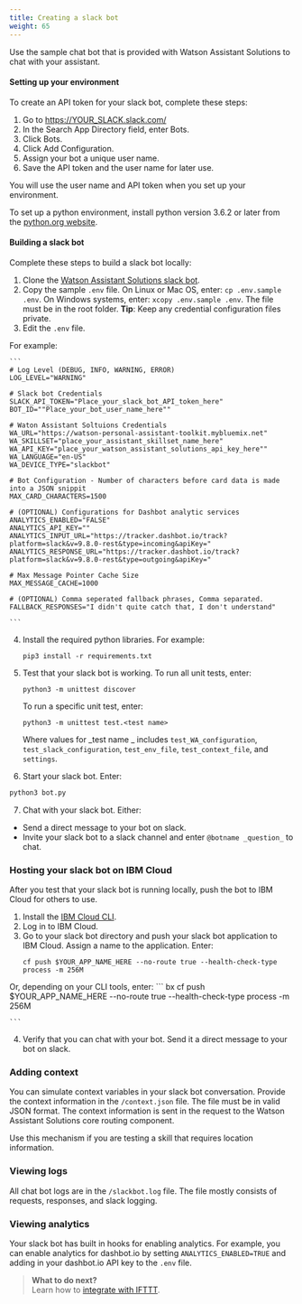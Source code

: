 ```yaml
---
title: Creating a slack bot
weight: 65
---
```

Use the sample chat bot that is provided with Watson Assistant Solutions to chat with your assistant.

#### Setting up your environment

To create an API token for your slack bot, complete these steps:

1. Go to https://YOUR_SLACK.slack.com/
2. In the Search App Directory field, enter Bots.
3. Click Bots.
4. Click Add Configuration.
5. Assign your bot a unique user name.
6. Save the API token and the user name for later use.

You will use the user name and API token when you set up your environment.

To set up a python environment, install python version 3.6.2 or later from the [python.org website](http://www.python.org/download/).


#### Building a slack bot

Complete these steps to build a slack bot locally:

1. Clone the [Watson Assistant Solutions slack bot](https://github.com/Watson-Personal-Assistant/simple_WA_slackbot).
2. Copy the sample `.env` file.  On Linux or Mac OS, enter: `cp .env.sample .env`.  On Windows systems, enter: `xcopy .env.sample .env`. The file must be in the root folder. **Tip**: Keep any credential configuration files private.
3. Edit the `.env` file.  

For example:

    ```
    # Log Level (DEBUG, INFO, WARNING, ERROR)
    LOG_LEVEL="WARNING"

    # Slack bot Credentials
    SLACK_API_TOKEN="Place_your_slack_bot_API_token_here"
    BOT_ID=""Place_your_bot_user_name_here""

    # Waton Assistant Soltuions Credentials
    WA_URL="https://watson-personal-assistant-toolkit.mybluemix.net"
    WA_SKILLSET="place_your_assistant_skillset_name_here"
    WA_API_KEY="place_your_watson_assistant_solutions_api_key_here""
    WA_LANGUAGE="en-US"
    WA_DEVICE_TYPE="slackbot"

    # Bot Configuration - Number of characters before card data is made into a JSON snippit
    MAX_CARD_CHARACTERS=1500

    # (OPTIONAL) Configurations for Dashbot analytic services 
    ANALYTICS_ENABLED="FALSE"
    ANALYTICS_API_KEY=""
    ANALYTICS_INPUT_URL="https://tracker.dashbot.io/track?platform=slack&v=9.8.0-rest&type=incoming&apiKey="
    ANALYTICS_RESPONSE_URL="https://tracker.dashbot.io/track?platform=slack&v=9.8.0-rest&type=outgoing&apiKey="

    # Max Message Pointer Cache Size
    MAX_MESSAGE_CACHE=1000

    # (OPTIONAL) Comma seperated fallback phrases, Comma separated. 
    FALLBACK_RESPONSES="I didn't quite catch that, I don't understand"

    ```
4. Install the required python libraries. For example:
    ```
    pip3 install -r requirements.txt

    ```
5. Test that your slack bot is working. To run all unit tests, enter:
    ```
    python3 -m unittest discover

    ```
    To run a specific unit test, enter:

    ```
    python3 -m unittest test.<test name> 

    ```
    Where values for _test name _ includes `test_WA_configuration`, `test_slack_configuration`, `test_env_file`, `test_context_file`, and `settings`. 
6. Start your slack bot. Enter:
```sh
python3 bot.py
```
7. Chat with your slack bot. Either:
- Send a direct message to your bot on slack.
- Invite your slack bot to a slack channel and enter `@botname _question_` to chat.  

### Hosting your slack bot on IBM Cloud

After you test that your slack bot is running locally, push the bot to IBM Cloud for others to use.

1. Install the [IBM Cloud CLI](https://console.bluemix.net/docs/cli/index.html#cli).
2. Log in to IBM Cloud.
3.  Go to your slack bot directory and push your slack bot application to IBM Cloud.  Assign a name to the application. Enter:
    ```
    cf push $YOUR_APP_NAME_HERE --no-route true --health-check-type process -m 256M
    ```
Or, depending on your CLI tools, enter:
    ```
    bx cf push $YOUR_APP_NAME_HERE --no-route true --health-check-type process -m 256M

    ```
4. Verify that you can chat with your bot. Send it a direct message to your bot on slack.

### Adding context
You can simulate context variables in your slack bot conversation.  Provide the context information in the `/context.json` file. The file must be in valid JSON format. The context information is sent in the request to the Watson Assistant Solutions core routing component.  

Use this mechanism if you are testing a skill that requires location information.

### Viewing logs

All chat bot logs are in the `/slackbot.log` file. The file mostly consists of requests, responses, and slack logging.

### Viewing analytics

Your slack bot has built in hooks for enabling analytics. For example, you can enable analytics for dashbot.io by setting `ANALYTICS_ENABLED=TRUE` and adding in your dashbot.io API key to the `.env` file.  

> **What to do next?**<br/>
Learn how to [integrate with IFTTT]({{site.baseurl}}/ifttt/what-is-ifttt).
